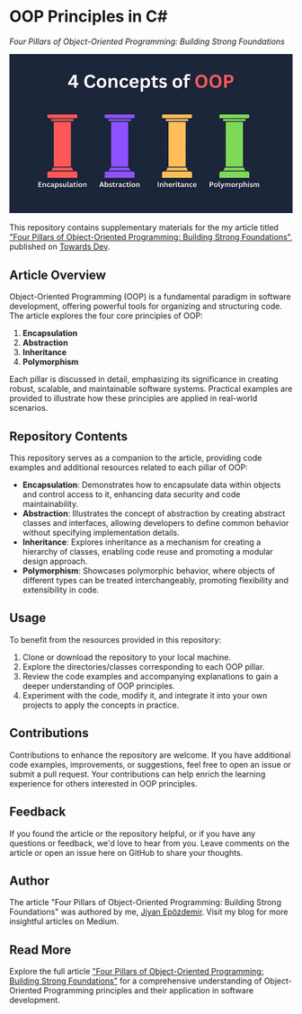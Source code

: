 # OOP Principles in C#

*Four Pillars of Object-Oriented Programming: Building Strong Foundations*

![OOP Principles in C#](/cover.webp "OOP Principles in C#")

This repository contains supplementary materials for the my article titled ["Four Pillars of Object-Oriented Programming: Building Strong Foundations"](https://towardsdev.com/four-pillars-of-object-oriented-programming-building-strong-foundations-5d3970f70733), published on [Towards Dev](https://towardsdev.com/).

## Article Overview

Object-Oriented Programming (OOP) is a fundamental paradigm in software development, offering powerful tools for organizing and structuring code. The article explores the four core principles of OOP:

1. **Encapsulation**
2. **Abstraction**
3. **Inheritance**
4. **Polymorphism**

Each pillar is discussed in detail, emphasizing its significance in creating robust, scalable, and maintainable software systems. Practical examples are provided to illustrate how these principles are applied in real-world scenarios.

## Repository Contents

This repository serves as a companion to the article, providing code examples and additional resources related to each pillar of OOP:

- **Encapsulation**: Demonstrates how to encapsulate data within objects and control access to it, enhancing data security and code maintainability.
- **Abstraction**: Illustrates the concept of abstraction by creating abstract classes and interfaces, allowing developers to define common behavior without specifying implementation details.
- **Inheritance**: Explores inheritance as a mechanism for creating a hierarchy of classes, enabling code reuse and promoting a modular design approach.
- **Polymorphism**: Showcases polymorphic behavior, where objects of different types can be treated interchangeably, promoting flexibility and extensibility in code.

## Usage

To benefit from the resources provided in this repository:

1. Clone or download the repository to your local machine.
2. Explore the directories/classes corresponding to each OOP pillar.
3. Review the code examples and accompanying explanations to gain a deeper understanding of OOP principles.
4. Experiment with the code, modify it, and integrate it into your own projects to apply the concepts in practice.

## Contributions

Contributions to enhance the repository are welcome. If you have additional code examples, improvements, or suggestions, feel free to open an issue or submit a pull request. Your contributions can help enrich the learning experience for others interested in OOP principles.

## Feedback

If you found the article or the repository helpful, or if you have any questions or feedback, we'd love to hear from you. Leave comments on the article or open an issue here on GitHub to share your thoughts.

## Author

The article "Four Pillars of Object-Oriented Programming: Building Strong Foundations" was authored by me, [Jiyan Epözdemir](https://medium.com/@jepozdemir). Visit my blog for more insightful articles on Medium.

## Read More

Explore the full article ["Four Pillars of Object-Oriented Programming: Building Strong Foundations"](https://towardsdev.com/four-pillars-of-object-oriented-programming-building-strong-foundations-5d3970f70733) for a comprehensive understanding of Object-Oriented Programming principles and their application in software development.
